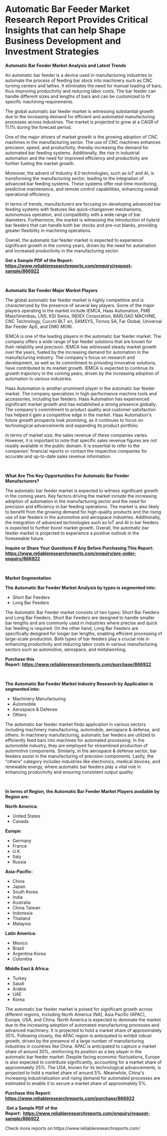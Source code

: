 <p><h1>Automatic Bar Feeder Market Research Report Provides Critical Insights that can help Shape Business Development and Investment Strategies</h1></p><p><strong>Automatic Bar Feeder Market Analysis and Latest Trends</strong></p>
<p><p>An automatic bar feeder is a device used in manufacturing industries to automate the process of feeding bar stock into machinery such as CNC turning centers and lathes. It eliminates the need for manual loading of bars, thus improving productivity and reducing labor costs. The bar feeder can handle different sizes and lengths of bars and can be customized to fit specific machining requirements.</p><p>The global automatic bar feeder market is witnessing substantial growth due to the increasing demand for efficient and automated manufacturing processes across industries. The market is projected to grow at a CAGR of 11.1% during the forecast period.</p><p>One of the major drivers of market growth is the growing adoption of CNC machines in the manufacturing sector. The use of CNC machines enhances precision, speed, and productivity, thereby increasing the demand for automated bar feeding systems. Additionally, the rise in industrial automation and the need for improved efficiency and productivity are further fueling the market growth.</p><p>Moreover, the advent of Industry 4.0 technologies, such as IoT and AI, is transforming the manufacturing sector, leading to the integration of advanced bar feeding systems. These systems offer real-time monitoring, predictive maintenance, and remote control capabilities, enhancing overall operational efficiency.</p><p>In terms of trends, manufacturers are focusing on developing advanced bar feeding systems with features like quick-changeover mechanisms, autonomous operation, and compatibility with a wide range of bar diameters. Furthermore, the market is witnessing the introduction of hybrid bar feeders that can handle both bar stocks and pre-cut blanks, providing greater flexibility in machining operations.</p><p>Overall, the automatic bar feeder market is expected to experience significant growth in the coming years, driven by the need for automation and increased productivity in the manufacturing sector.</p></p>
<p><strong>Get a Sample PDF of the Report:&nbsp; <a href="https://www.reliableresearchreports.com/enquiry/request-sample/866922">https://www.reliableresearchreports.com/enquiry/request-sample/866922</a></strong></p>
<p>&nbsp;</p>
<p><strong>Automatic Bar Feeder Major Market Players</strong></p>
<p><p>The global automatic bar feeder market is highly competitive and is characterized by the presence of several key players. Some of the major players operating in the market include IEMCA, Haas Automation, FMB Maschinenbau, LNS, KSI Swiss, INDEX Corporation, BARLOAD MACHINE, CNC Technology, Cucchi BLT srl, SAMSYS, Tornos SA, Far Global, Universal Bar Feeder ApS, and DMG MORI.</p><p>IEMCA is one of the leading players in the automatic bar feeder market. The company offers a wide range of bar feeder solutions that are known for their reliability and precision. IEMCA has witnessed steady market growth over the years, fueled by the increasing demand for automation in the manufacturing industry. The company's focus on research and development, as well as its commitment to providing innovative solutions, have contributed to its market growth. IEMCA is expected to continue its growth trajectory in the coming years, driven by the increasing adoption of automation in various industries.</p><p>Haas Automation is another prominent player in the automatic bar feeder market. The company specializes in high-performance machine tools and accessories, including bar feeders. Haas Automation has experienced significant market growth and has established a strong presence globally. The company's commitment to product quality and customer satisfaction has helped it gain a competitive edge in the market. Haas Automation's future growth prospects look promising, as it continues to focus on technological advancements and expanding its product portfolio.</p><p>In terms of market size, the sales revenue of these companies varies. However, it is important to note that specific sales revenue figures are not readily available in the public domain. It is essential to refer to the companies' financial reports or contact the respective companies for accurate and up-to-date sales revenue information.</p></p>
<p>&nbsp;</p>
<p><strong>What Are The Key Opportunities For Automatic Bar Feeder Manufacturers?</strong></p>
<p><p>The automatic bar feeder market is expected to witness significant growth in the coming years. Key factors driving the market include the increasing adoption of automation in the manufacturing sector and the need for precision and efficiency in bar feeding operations. The market is also likely to benefit from the growing demand for high-quality products and the rising use of bar feeders in the automotive and aerospace industries. Additionally, the integration of advanced technologies such as IoT and AI in bar feeders is expected to further boost market growth. Overall, the automatic bar feeder market is projected to experience a positive outlook in the foreseeable future.</p></p>
<p><strong>Inquire or Share Your Questions If Any Before Purchasing This Report: <a href="https://www.reliableresearchreports.com/enquiry/pre-order-enquiry/866922">https://www.reliableresearchreports.com/enquiry/pre-order-enquiry/866922</a></strong></p>
<p>&nbsp;</p>
<p><strong>Market Segmentation</strong></p>
<p><strong>The Automatic Bar Feeder Market Analysis by types is segmented into:</strong></p>
<p><ul><li>Short Bar Feeders</li><li>Long Bar Feeders</li></ul></p>
<p><p>The Automatic Bar Feeder market consists of two types: Short Bar Feeders and Long Bar Feeders. Short Bar Feeders are designed to handle smaller bar lengths and are commonly used in industries where precise and quick bar feeding is required. On the other hand, Long Bar Feeders are specifically designed for longer bar lengths, enabling efficient processing of large-scale production. Both types of bar feeders play a crucial role in enhancing productivity and reducing labor costs in various manufacturing sectors such as automotive, aerospace, and metalworking.</p></p>
<p><strong>Purchase this Report:&nbsp;<a href="https://www.reliableresearchreports.com/purchase/866922">https://www.reliableresearchreports.com/purchase/866922</a></strong></p>
<p>&nbsp;</p>
<p><strong>The Automatic Bar Feeder Market Industry Research by Application is segmented into:</strong></p>
<p><ul><li>Machinery Manufacturing</li><li>Automobile</li><li>Aerospace & Defense</li><li>Others</li></ul></p>
<p><p>The automatic bar feeder market finds application in various sectors including machinery manufacturing, automobile, aerospace & defense, and others. In machinery manufacturing, automatic bar feeders are utilized to efficiently feed bars into machines for automated processing. In the automobile industry, they are employed for streamlined production of automotive components. Similarly, in the aerospace & defense sector, bar feeders assist in the manufacturing of precision components. Lastly, the "others" category includes industries like electronics, medical devices, and renewable energy, where automatic bar feeders play a vital role in enhancing productivity and ensuring consistent output quality.</p></p>
<p>&nbsp;</p>
<p><strong>In terms of Region, the Automatic Bar Feeder Market Players available by Region are:</strong></p>
<p>
    <p> <strong> North America: </strong>
        <ul>
            <li>United States</li>
            <li>Canada</li>
        </ul>
        </p> 
    <p> <strong> Europe: </strong>
        <ul>
            <li>Germany</li>
            <li>France</li>
            <li>U.K.</li>
            <li>Italy</li>
            <li>Russia</li>
        </ul>
        </p> 
    <p> <strong> Asia-Pacific: </strong>
        <ul>
            <li>China</li>
            <li>Japan</li>
            <li>South Korea</li>
            <li>India</li>
            <li>Australia</li>
            <li>China Taiwan</li>
            <li>Indonesia</li>
            <li>Thailand</li>
            <li>Malaysia</li>
        </ul>
        </p> 
    <p> <strong> Latin America: </strong>
        <ul>
            <li>Mexico</li>
            <li>Brazil</li>
            <li>Argentina Korea</li>
            <li>Colombia</li>
        </ul>
        </p> 
    <p> <strong> Middle East & Africa: </strong>
        <ul>
            <li>Turkey</li>
            <li>Saudi</li>
            <li>Arabia</li>
            <li>UAE</li>
            <li>Korea</li>
        </ul>
    </p>
    </p>
<p><p>The automatic bar feeder market is poised for significant growth across different regions, including North America (NA), Asia Pacific (APAC), Europe, USA, and China. North America is expected to dominate the market due to the increasing adoption of automated manufacturing processes and advanced machinery. It is projected to hold a market share of approximately 35%. Following closely, the APAC region is anticipated to exhibit robust growth, driven by the presence of a large number of manufacturing industries in countries like China. APAC is anticipated to capture a market share of around 30%, reinforcing its position as a key player in the automatic bar feeder market. Despite facing economic fluctuations, Europe is also expected to contribute significantly, accounting for a market share of approximately 25%. The USA, known for its technological advancements, is projected to hold a market share of around 5%. Meanwhile, China's increasing industrialization and rising demand for automated processes are estimated to enable it to secure a market share of approximately 5%.</p></p>
<p><strong>Purchase this Report: <a href="https://www.reliableresearchreports.com/purchase/866922">https://www.reliableresearchreports.com/purchase/866922</a></strong></p>
<p>&nbsp;<strong>Get a Sample PDF of the Report:&nbsp;&nbsp;<a href="https://www.reliableresearchreports.com/enquiry/request-sample/866922">https://www.reliableresearchreports.com/enquiry/request-sample/866922</a></strong></p>
<p><strong></strong></p>
<p>Check more reports on https://www.reliableresearchreports.com/</p>